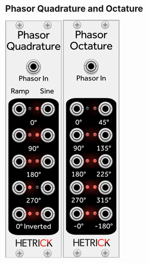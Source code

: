 # Phasor Quadrature and Octature

![Module](../Images/Modules/PhasorQuadrature.png)
![Module](../Images/Modules/PhasorOctature.png)